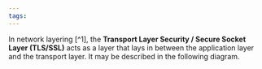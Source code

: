 ```yaml
---
tags:
---
```

In network layering [^1], the **Transport Layer Security / Secure Socket Layer (TLS/SSL)** acts as a layer that lays in between the application layer and the transport layer. It may be described in the following diagram.